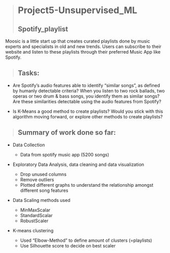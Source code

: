 ># Project5-Unsupervised_ML
>## Spotify_playlist

Moosic is a little start up that creates curated playlists done by music experts and specialists in old and new trends. Users can subscribe to their website and listen to these playlists through their preferred Music App like Spotify.

>## Tasks:
* Are Spotify’s audio features able to identify “similar songs”, as defined by humanly detectable criteria?
When you listen to two rock ballads, two operas or two drum & bass songs, you identify them as similar songs? Are these similarities detectable using the audio features from Spotify?

* Is K-Means a good method to create playlists? Would you stick with this algorithm moving forward, or explore other methods to create playlists?

>## Summary of work done so far:

* Data Collection
  - Data from spotify music app (5200 songs)

* Exploratory Data Analysis, data cleaning and data visualization
  - Drop unused columns
   - Remove outliers
    - Plotted different graphs to understand the relationship amongst different song features 

* Data Scaling methods used
  - MinMaxScalar
  - StandardScalar
   - RobustScaler

* K-means clustering
  - Used “Elbow-Method” to define amount of clusters (=playlists)
   - Use Silhouette score to decide on best scaler
